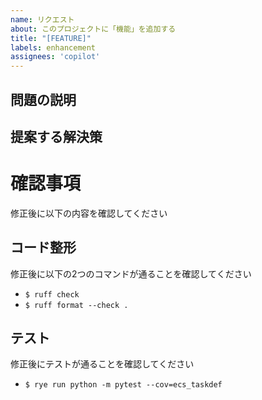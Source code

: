 ```yaml
---
name: リクエスト
about: このプロジェクトに「機能」を追加する
title: "[FEATURE]"
labels: enhancement
assignees: 'copilot'
---
```



## 問題の説明
<!-- 問題の明確かつ簡潔な説明。例: 私はいつも [...]のときに困っています -->

## 提案する解決策
<!-- 実現したいことの明確かつ簡潔な説明 -->

# 確認事項

修正後に以下の内容を確認してください

## コード整形

修正後に以下の2つのコマンドが通ることを確認してください

- `$ ruff check`
- `$ ruff format --check .`

## テスト

修正後にテストが通ることを確認してください

- `$ rye run python -m pytest --cov=ecs_taskdef`
